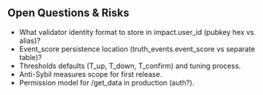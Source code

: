 ## Open Questions & Risks

- What validator identity format to store in impact.user_id (pubkey hex vs alias)?
- Event_score persistence location (truth_events.event_score vs separate table)?
- Thresholds defaults (T_up, T_down, T_confirm) and tuning process.
- Anti-Sybil measures scope for first release.
- Permission model for /get_data in production (auth?).
